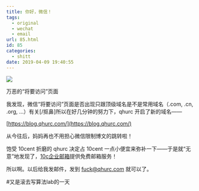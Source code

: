 ```yaml
---
title: 你好，微信！
tags:
  - original
  - wechat
  - email
url: 85.html
id: 85
categories:
  - shitt
date: 2019-04-09 19:40:55
---
```


![](/images/WeChat.jpg)

万恶的“将要访问”页面

我发现，微信“将要访问”页面是否出现只跟顶级域名是不是常用域名（.com, .cn, .org, ...）有关\[/抠鼻\]所以在好几分钟的努力下，qhurc 开启了新的域名——

[https://blog.qhurc.com/](https://blog.qhurc.com/)

从今往后，妈妈再也不用担心微信限制博文的跳转啦！

饱受 10cent 折磨的 qhurc 决定占 10cent 一点小便宜来弥补一下——于是就“无意”地发现了，[10c企业邮箱](https://exmail.qq.com/)提供免费邮箱服务！

所以啊。以后给我发邮件，发到 fuck@qhurc.com 就可以了。

\#又是滚去写算法lab的一天